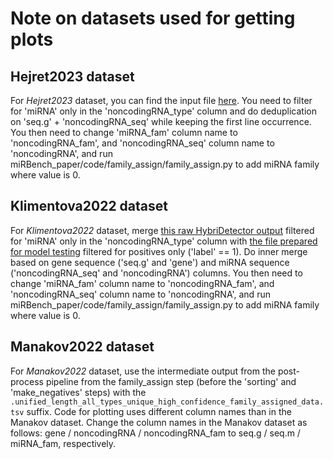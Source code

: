 # Note on datasets used for getting plots

## Hejret2023 dataset
For *Hejret2023* dataset, you can find the input file [here](https://raw.githubusercontent.com/ML-Bioinfo-CEITEC/HybriDetector/refs/heads/main/ML/Datasets/AGO2_CLASH_Hejret2023_full_dataset.tsv). 
You need to filter for 'miRNA' only in the 'noncodingRNA_type' column and do deduplication on 'seq.g' + 'noncodingRNA_seq' while keeping the first line occurrence. You then need to change 'miRNA_fam' column name to 'noncodingRNA_fam', and 'noncodingRNA_seq' column name to 'noncodingRNA', and run miRBench_paper/code/family_assign/family_assign.py to add miRNA family where value is 0. 

## Klimentova2022 dataset
For *Klimentova2022* dataset, merge [this raw HybriDetector output](https://raw.githubusercontent.com/ML-Bioinfo-CEITEC/miRBind/refs/heads/main/Datasets/AGO2_eCLIP_Klimentova22_full_dataset.tsv)
filtered for 'miRNA' only in the 'noncodingRNA_type' column with
[the file prepared for model testing](https://raw.githubusercontent.com/ML-Bioinfo-CEITEC/miRBind/refs/heads/main/Datasets/AGO2_eCLIP_Klimentova2022_1_test.tsv) filtered for positives only ('label' == 1). 
Do inner merge based on gene sequence ('seq.g' and 'gene') and miRNA sequence ('noncodingRNA_seq' and 'noncodingRNA') columns. You then need to change 'miRNA_fam' column name to 'noncodingRNA_fam', and 'noncodingRNA_seq' column name to 'noncodingRNA', and run miRBench_paper/code/family_assign/family_assign.py to add miRNA family where value is 0. 

## Manakov2022 dataset
For *Manakov2022* dataset, use the intermediate output from the post-process pipeline from the family_assign step (before the 'sorting' and 'make_negatives' steps) with the `.unified_length_all_types_unique_high_confidence_family_assigned_data.tsv` suffix. Code for plotting uses different column names than in the Manakov dataset. Change the column names in the Manakov dataset as follows:
gene / noncodingRNA / noncodingRNA_fam to seq.g / seq.m / miRNA_fam, respectively. 
